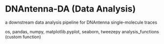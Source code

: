 # DNAntenna-DA (Data Analysis)

a downstream data analysis pipeline for DNAntenna single-molecule traces

os, pandas, numpy, matplotlib.pyplot, seaborn, tweezepy
analysis_functions (custom function)
